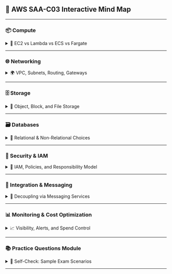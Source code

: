 ## 🧠 AWS SAA-C03 Interactive Mind Map

---

### 📦 Compute
<details>
  <summary>🚀 EC2 vs Lambda vs ECS vs Fargate</summary>

  | Service       | Use Case                              | Cost                 | Scaling               |
  |---------------|----------------------------------------|----------------------|------------------------|
  | EC2           | Full control / legacy apps             | On-demand / spot     | Manual / ASG           |
  | Lambda        | Stateless / event-driven workloads     | Cheapest for bursts  | Auto by invocation     |
  | ECS / Fargate | Containers w/ orchestration            | Serverless option    | Cluster / task-based   |

  🔗 [Serverless Scenarios](./EC2%20Networking%20and%20Perfirmance%20Scenarios.md)

  **❓ Sample Question:**  
  _Which compute service offers full control over OS and networking while supporting horizontal scaling?_  
  ➕ Answer: EC2

</details>

---

### 🌐 Networking
<details>
  <summary>🌍 VPC, Subnets, Routing, Gateways</summary>

  - **VPC**: Foundation for AWS networking  
  - **Subnets**: Public vs private isolation  
  - **Route Tables**: Custom paths for traffic  
  - **Security Groups**: Stateful instance firewall  
  - **NACLs**: Stateless subnet firewall  
  - **NAT Gateway**: Outbound access for private subnets  
  - **Transit Gateway**: Hub for multi-VPC communication  
  - **Gateway Endpoints**: Private access to AWS services

  🔗 [Subnet CIDR Lab](./EC2SubnetCIDRLab.md)  
  🔗 [Gateway Endpoint to S3 Lab](./PrivateSubnetWithGatewayEndpointToS3.md)  
  🔗 [EC2 Networking Scenarios](./EC2%20Networking%20and%20Perfirmance%20Scenarios.md)

  **❓ Sample Question:**  
  _Which networking component enables private subnet traffic to access S3 without using NAT or Internet Gateway?_  
  ➕ Answer: Gateway Endpoint

</details>

---

### 🗄️ Storage
<details>
  <summary>📁 Object, Block, and File Storage</summary>

  - **S3**: Object store, lifecycle rules, versioning  
  - **S3 Classes**: Std, IA, Intelligent Tiering, Glacier  
  - **EBS**: EC2-attached block volume  
  - **EFS**: Shared NFS file storage  
  - **FSx**: Managed Windows/Linux FS solutions  
  - **Data Transfer Acceleration & Multipart Uploads**  
  - **Encryption Options**: SSE-S3, SSE-KMS, Client-side

  🔗 [AWS Storage Documentation](https://docs.aws.amazon.com/storage/)  
  🔗 [EBS vs EFS Explained](https://docs.aws.amazon.com/whitepapers/latest/aws-storage-options/aws-storage-options.pdf)

  **❓ Sample Question:**  
  _You need shared storage between multiple EC2 instances with automatic scalability—what do you use?_  
  ➕ Answer: Amazon EFS

</details>

---

### 🗃️ Databases
<details>
  <summary>🧬 Relational & Non-Relational Choices</summary>

  - **RDS**: Managed SQL (PostgreSQL, MySQL, Oracle, etc.)  
  - **Aurora**: RDS-compatible, higher performance  
  - **DynamoDB**: Serverless NoSQL, single-digit ms latency  
  - **ElastiCache**: Redis/Memcached for caching  
  - **Redshift**: Data warehouse analytics  
  - **DocumentDB**: MongoDB-compatible

  🔗 [AWS Database Decision Guide](https://aws.amazon.com/rds/)  
  🔗 [RDS vs Aurora Deep Dive](https://docs.aws.amazon.com/AmazonRDS/latest/UserGuide/Welcome.html)

  **❓ Sample Question:**  
  _What database offers automatic scaling, performance benefits, and PostgreSQL compatibility?_  
  ➕ Answer: Amazon Aurora

</details>

---

### 🔐 Security & IAM
<details>
  <summary>🔐 IAM, Policies, and Responsibility Model</summary>

  - **IAM Users/Roles/Groups**: Access management  
  - **Policies**: JSON-based permissions  
  - **MFA**: Multi-Factor Authentication  
  - **Access Analyzer**: Detect unintended access  
  - **Key Management**: KMS, envelope encryption  
  - **Shared Responsibility Model**

  🔗 [Security Fundamentals Course](https://skillbuilder.aws/learn/S2N5PM41ZK/aws-security-fundamentals-second-edition/E71QQGTCRZ)  
  🔗 [IAM Best Practices](https://docs.aws.amazon.com/IAM/latest/UserGuide/best-practices.html)

  **❓ Sample Question:**  
  _Which IAM entity allows temporary access delegation between accounts?_  
  ➕ Answer: IAM Role with trust policy

</details>

---

### 🔄 Integration & Messaging
<details>
  <summary>📨 Decoupling via Messaging Services</summary>

  - **SQS**: Decoupled message queue (poll-based)  
  - **SNS**: Pub/sub messaging to multiple subscribers  
  - **EventBridge**: Event-driven application integration  
  - **Step Functions**: Workflow orchestration  
  - **Kinesis**: Stream-based analytics and ingestion

  🔗 [Messaging Patterns Cheat Sheet](https://docs.aws.amazon.com/whitepapers/latest/aws-overview/aws-overview.pdf)  
  🔗 [Step Functions vs Lambda](https://docs.aws.amazon.com/step-functions/latest/dg/welcome.html)

  **❓ Sample Question:**  
  _Which service should you use for loosely coupled components where messages must be processed in order?_  
  ➕ Answer: SQS FIFO Queue

</details>

---

### 📊 Monitoring & Cost Optimization
<details>
  <summary>📈 Visibility, Alerts, and Spend Control</summary>

  - **CloudWatch**: Metrics, logs, custom dashboards  
  - **CloudTrail**: API call logging for audit  
  - **Trusted Advisor**: Cost optimization, security checks  
  - **Cost Explorer**: Forecast spend and analyze usage  
  - **Billing Alarms**: Trigger alerts on cost thresholds  
  - **Compute Optimizer**: Resource right-sizing suggestions

  🔗 [Monitoring Deep Dive](https://docs.aws.amazon.com/AmazonCloudWatch/latest/monitoring/WhatIsCloudWatch.html)  
  🔗 [AWS Pricing Calculator](https://calculator.aws.amazon.com/)  
  🔗 [Trusted Advisor Docs](https://docs.aws.amazon.com/awssupport/latest/user/trusted-advisor.html)

  **❓ Sample Question:**  
  _Which service can recommend downsizing EC2 instance types based on usage patterns?_  
  ➕ Answer: AWS Compute Optimizer

</details>

---

### 📚 Practice Questions Module
<details>
  <summary>🧪 Self-Check: Sample Exam Scenarios</summary>

  1. You need to decouple the front-end from back-end using polling. What service fits best?  
     ➕ Answer: SQS

  2. An application must react to object uploads in S3. What do you use?  
     ➕ Answer: EventBridge or S3 Event Notifications

  3. How do you ensure a Lambda function only runs in a private subnet without internet exposure?  
     ➕ Answer: Attach it to a VPC + use NAT Gateway for outbound if needed

  4. Which database scales automatically and doesn’t require capacity provisioning?  
     ➕ Answer: DynamoDB with On-Demand mode

  🔗 [AWS Sample Questions Bank](https://d1.awsstatic.com/training-and-certification/docs-sa-assoc/AWS_certified_solutions_architect_associate_sample_questions.pdf)

</details>

---
